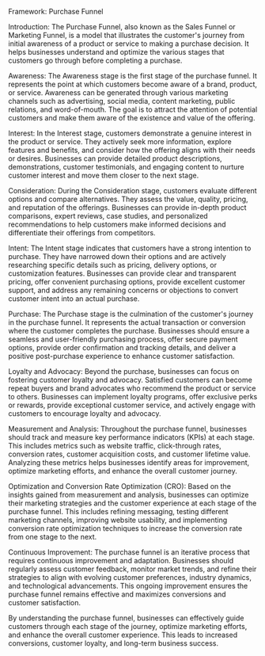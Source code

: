 Framework: Purchase Funnel

Introduction:
The Purchase Funnel, also known as the Sales Funnel or Marketing Funnel, is a model that illustrates the customer's journey from initial awareness of a product or service to making a purchase decision. It helps businesses understand and optimize the various stages that customers go through before completing a purchase.

Awareness:
The Awareness stage is the first stage of the purchase funnel. It represents the point at which customers become aware of a brand, product, or service. Awareness can be generated through various marketing channels such as advertising, social media, content marketing, public relations, and word-of-mouth. The goal is to attract the attention of potential customers and make them aware of the existence and value of the offering.

Interest:
In the Interest stage, customers demonstrate a genuine interest in the product or service. They actively seek more information, explore features and benefits, and consider how the offering aligns with their needs or desires. Businesses can provide detailed product descriptions, demonstrations, customer testimonials, and engaging content to nurture customer interest and move them closer to the next stage.

Consideration:
During the Consideration stage, customers evaluate different options and compare alternatives. They assess the value, quality, pricing, and reputation of the offerings. Businesses can provide in-depth product comparisons, expert reviews, case studies, and personalized recommendations to help customers make informed decisions and differentiate their offerings from competitors.

Intent:
The Intent stage indicates that customers have a strong intention to purchase. They have narrowed down their options and are actively researching specific details such as pricing, delivery options, or customization features. Businesses can provide clear and transparent pricing, offer convenient purchasing options, provide excellent customer support, and address any remaining concerns or objections to convert customer intent into an actual purchase.

Purchase:
The Purchase stage is the culmination of the customer's journey in the purchase funnel. It represents the actual transaction or conversion where the customer completes the purchase. Businesses should ensure a seamless and user-friendly purchasing process, offer secure payment options, provide order confirmation and tracking details, and deliver a positive post-purchase experience to enhance customer satisfaction.

Loyalty and Advocacy:
Beyond the purchase, businesses can focus on fostering customer loyalty and advocacy. Satisfied customers can become repeat buyers and brand advocates who recommend the product or service to others. Businesses can implement loyalty programs, offer exclusive perks or rewards, provide exceptional customer service, and actively engage with customers to encourage loyalty and advocacy.

Measurement and Analysis:
Throughout the purchase funnel, businesses should track and measure key performance indicators (KPIs) at each stage. This includes metrics such as website traffic, click-through rates, conversion rates, customer acquisition costs, and customer lifetime value. Analyzing these metrics helps businesses identify areas for improvement, optimize marketing efforts, and enhance the overall customer journey.

Optimization and Conversion Rate Optimization (CRO):
Based on the insights gained from measurement and analysis, businesses can optimize their marketing strategies and the customer experience at each stage of the purchase funnel. This includes refining messaging, testing different marketing channels, improving website usability, and implementing conversion rate optimization techniques to increase the conversion rate from one stage to the next.

Continuous Improvement:
The purchase funnel is an iterative process that requires continuous improvement and adaptation. Businesses should regularly assess customer feedback, monitor market trends, and refine their strategies to align with evolving customer preferences, industry dynamics, and technological advancements. This ongoing improvement ensures the purchase funnel remains effective and maximizes conversions and customer satisfaction.

By understanding the purchase funnel, businesses can effectively guide customers through each stage of the journey, optimize marketing efforts, and enhance the overall customer experience. This leads to increased conversions, customer loyalty, and long-term business success.
